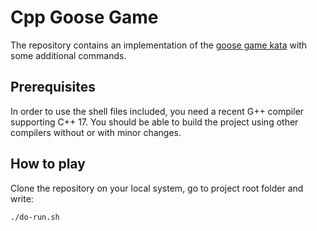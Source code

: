 # Cpp Goose Game

The repository contains an implementation of the [goose game kata](https://github.com/xpeppers/goose-game-kata) with some additional commands.

## Prerequisites

In order to use the shell files included, you need a recent G++ compiler supporting C++ 17.
You should be able to build the project using other compilers without or with minor changes.

## How to play

Clone the repository on your local system, go to project root folder and write:

```bash
./do-run.sh
```



